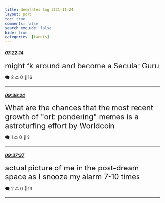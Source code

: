 ```yaml
---
title: deepfates log 2021-11-24
layout: post
toc: true
comments: false
search_exclude: false
hide: true
categories: [tweets]
---
```



#### <a href = "https://twitter.com/deepfates/status/1463513294208049152">*07:22:14*</a>

<font size="5">might fk around and become a Secular Guru</font>



🗨️ 2 ♺ 0 🤍  16   

---
    
#### <a href = "https://twitter.com/deepfates/status/1463547058892070931">*09:36:24*</a>

<font size="5">What are the chances that the most recent growth of "orb pondering" memes is a astroturfing effort by Worldcoin</font>



🗨️ 1 ♺ 0 🤍  9   

---
    
#### <a href = "https://twitter.com/deepfates/status/1463547363444727813">*09:37:37*</a>

<font size="5">actual picture of me in the post-dream space as I snooze my alarm 7-10 times</font>



🗨️ 2 ♺ 0 🤍  13   

---
    
            

